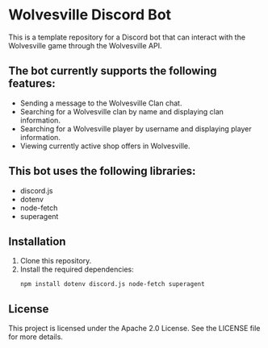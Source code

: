 # Wolvesville Discord Bot
This is a template repository for a Discord bot that can interact with the Wolvesville game through the Wolvesville API.

## The bot currently supports the following features:

- Sending a message to the Wolvesville Clan chat.
- Searching for a Wolvesville clan by name and displaying clan information.
- Searching for a Wolvesville player by username and displaying player information.
- Viewing currently active shop offers in Wolvesville.

## This bot uses the following libraries:

- discord.js
- dotenv
- node-fetch
- superagent

## Installation

1. Clone this repository.
2. Install the required dependencies:
   ```
   npm install dotenv discord.js node-fetch superagent
   ```
<!-- end list -->

## License
This project is licensed under the Apache 2.0 License. See the LICENSE file for more details.
